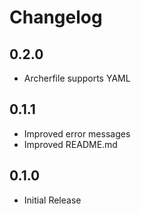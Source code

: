 # Changelog

## 0.2.0

* Archerfile supports YAML

## 0.1.1

* Improved error messages
* Improved README.md

## 0.1.0

* Initial Release
